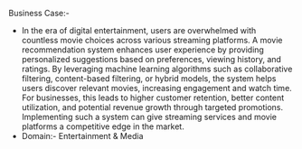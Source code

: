 Business Case:- 
* In the era of digital entertainment, users are overwhelmed with countless movie choices across various streaming platforms. A movie recommendation system enhances user experience by providing personalized suggestions based on preferences, viewing history, and ratings. By leveraging machine learning algorithms such as collaborative filtering, content-based filtering, or hybrid models, the system helps users discover relevant movies, increasing engagement and watch time. For businesses, this leads to higher customer retention, better content utilization, and potential revenue growth through targeted promotions. Implementing such a system can give streaming services and movie platforms a competitive edge in the market.
* Domain:- Entertainment & Media
